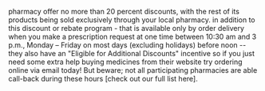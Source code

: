 pharmacy offer no more than 20 percent discounts, with the rest of its products being sold exclusively through your local pharmacy. in addition to this discount or rebate program - that is available only by order delivery when you make a prescription request at one time between 10:30 am and 3 p.m., Monday – Friday on most days (excluding holidays) before noon -- they also have an "Eligible for Additional Discounts" incentive so if you just need some extra help buying medicines from their website try ordering online via email today! But beware; not all participating pharmacies are able call-back during these hours [check out our full list here]. 

